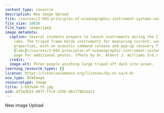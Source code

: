 ```yaml
---
content_type: resource
description: New image Upload
file: /courses/2-693-principles-of-oceanographic-instrument-systems-sensors-and-measurements-13-998-spring-2004/df5a3b21d07fffc0335bd61179b3aa11_2-693s04-th.jpg
file_size: 16836
file_type: image/jpeg
image_metadata:
  caption: Several students prepare to launch instruments during the 2.693 cruise
    labs. The tripod frame holds instruments for measuring current, waves and water
    properties, with an acoustic command release and pop-up recovery float. See the
    [labs](/courses/2-693-principles-of-oceanographic-instrument-systems-sensors-and-measurements-13-998-spring-2004/pages/labs)
    page for additional photos. (Photo by Dr. Albert J. Williams 3rd.)
  credit: ''
  image-alt: Three people winching large tripod off deck into ocean.
learning_resource_types: []
license: https://creativecommons.org/licenses/by-nc-sa/4.0/
ocw_type: OCWImage
resourcetype: Image
title: 2-693s04-th.jpg
uid: df5a3b21-d07f-ffc0-335b-d61179b3aa11
---
```

New image Upload